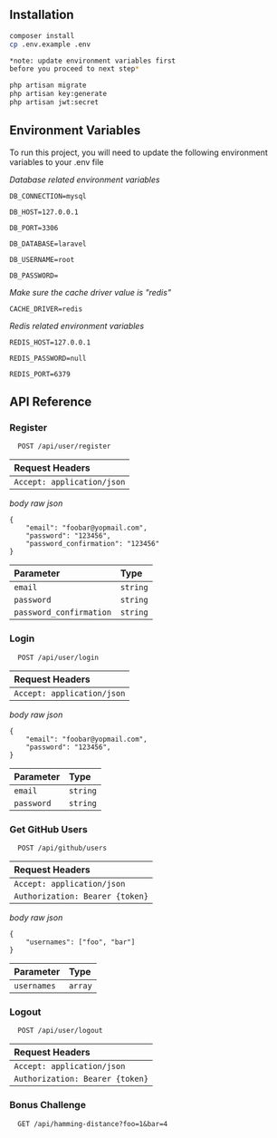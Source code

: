 
## Installation

```bash
composer install
cp .env.example .env

*note: update environment variables first 
before you proceed to next step*

php artisan migrate
php artisan key:generate
php artisan jwt:secret
```
    
## Environment Variables

To run this project, you will need to update the following environment variables to your .env file

*Database related environment variables*

`DB_CONNECTION=mysql`

`DB_HOST=127.0.0.1`

`DB_PORT=3306`

`DB_DATABASE=laravel`

`DB_USERNAME=root`

`DB_PASSWORD=`

*Make sure the cache driver value is "redis"*

`CACHE_DRIVER=redis`

*Redis related environment variables*

`REDIS_HOST=127.0.0.1`

`REDIS_PASSWORD=null`

`REDIS_PORT=6379`
## API Reference

### Register

```http
  POST /api/user/register
```

| Request Headers                 | 
| :--------                       |
| `Accept: application/json`      | 

*body raw json*
```
{
    "email": "foobar@yopmail.com",
    "password": "123456",
    "password_confirmation": "123456"
}
```

| Parameter                 | Type     |
| :--------                 | :------- |
| `email`                   | `string` |
| `password`                | `string` |
| `password_confirmation`   | `string` |

### Login

```http
  POST /api/user/login
```

| Request Headers                 | 
| :--------                       |
| `Accept: application/json`      |

*body raw json*
```
{
    "email": "foobar@yopmail.com",
    "password": "123456",
}
```

| Parameter                 | Type     |
| :--------                 | :------- |
| `email`                   | `string` |
| `password`                | `string` |

### Get GitHub Users

```http
  POST /api/github/users
```

| Request Headers                 | 
| :--------                       |
| `Accept: application/json`      | 
| `Authorization: Bearer {token}` | 

*body raw json*
```
{
    "usernames": ["foo", "bar"]
}
```

| Parameter                 | Type     |
| :--------                 | :------- |
| `usernames`               | `array`  |

### Logout

```http
  POST /api/user/logout
```

| Request Headers                 | 
| :--------                       |
| `Accept: application/json`      | 
| `Authorization: Bearer {token}` | 

### Bonus Challenge

```http
  GET /api/hamming-distance?foo=1&bar=4
```
